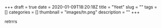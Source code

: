 +++ 
draft = true
date = 2020-01-09T18:20:18Z
title = "Yeet"
slug = "" 
tags = []
categories = []
thumbnail = "images/tn.png"
description = ""
+++


retrrrs